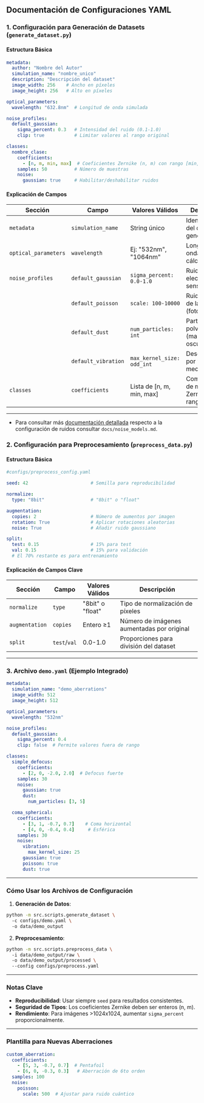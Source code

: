 ## **Documentación de Configuraciones YAML**

### **1. Configuración para Generación de Datasets (`generate_dataset.py`)**
#### **Estructura Básica**
```yaml
metadata:
  author: "Nombre del Autor"
  simulation_name: "nombre_unico"
  description: "Descripción del dataset"
  image_width: 256    # Ancho en píxeles
  image_height: 256   # Alto en píxeles

optical_parameters:
  wavelength: "632.8nm"  # Longitud de onda simulada

noise_profiles:
  default_gaussian:
    sigma_percent: 0.3   # Intensidad del ruido (0.1-1.0)
    clip: true           # Limitar valores al rango original

classes:
  nombre_clase:
    coefficients: 
      - [n, m, min, max]  # Coeficientes Zernike (n, m) con rango [min, max]
    samples: 50          # Número de muestras
    noise:
      gaussian: true     # Habilitar/deshabilitar ruidos
```

#### **Explicación de Campos**
| Sección            | Campo               | Valores Válidos       | Descripción                                  |
|--------------------|---------------------|-----------------------|----------------------------------------------|
| `metadata`         | `simulation_name`   | String único          | Identificador del dataset generado           |
| `optical_parameters` | `wavelength`       | Ej: "532nm", "1064nm" | Longitud de onda para cálculos físicos       |
| `noise_profiles`   | `default_gaussian`  | `sigma_percent: 0.0-1.0` | Ruido electrónico del sensor               |
|                    | `default_poisson`   | `scale: 100-10000`    | Ruido cuántico de la luz (fotones)          |
|                    | `default_dust`      | `num_particles: int`  | Partículas de polvo (manchas oscuras)       |
|                    | `default_vibration` | `max_kernel_size: odd_int` | Desenfoque por vibración mecánica       |
| `classes`          | `coefficients`      | Lista de [n, m, min, max] | Combinaciones de modos Zernike y sus rangos |

---

- Para consultar más [documentación detallada](docs/noise_models.md) respecto a la configuración de ruidos consultar `docs/noise_models.md`. 

### **2. Configuración para Preprocesamiento (`preprocess_data.py`)**
#### **Estructura Básica**
```yaml
#configs/preprocess_config.yaml

seed: 42                       # Semilla para reproducibilidad

normalize:
  type: "8bit"                 # "8bit" o "float"

augmentation:
  copies: 2                    # Número de aumentos por imagen
  rotation: True               # Aplicar rotaciones aleatorias
  noise: True                  # Añadir ruido gaussiano

split:
  test: 0.15                   # 15% para test
  val: 0.15                    # 15% para validación
  # El 70% restante es para entrenamiento
```

#### **Explicación de Campos Clave**
| Sección          | Campo         | Valores Válidos    | Descripción                                  |
|------------------|---------------|--------------------|----------------------------------------------|
| `normalize`      | `type`        | "8bit" o "float"   | Tipo de normalización de píxeles            |
| `augmentation`   | `copies`      | Entero ≥1          | Número de imágenes aumentadas por original  |
| `split`          | `test`/`val`  | 0.0-1.0            | Proporciones para división del dataset      |

---

### **3. Archivo `demo.yaml` (Ejemplo Integrado)**
```yaml
metadata:
  simulation_name: "demo_aberrations"
  image_width: 512
  image_height: 512

optical_parameters:
  wavelength: "532nm"

noise_profiles:
  default_gaussian:
    sigma_percent: 0.4
    clip: false  # Permite valores fuera de rango

classes:
  simple_defocus:
    coefficients:
      - [2, 0, -2.0, 2.0]  # Defocus fuerte
    samples: 30
    noise:
      gaussian: true
      dust: 
        num_particles: [3, 5]

  coma_spherical:
    coefficients:
      - [3, 1, -0.7, 0.7]    # Coma horizontal
      - [4, 0, -0.4, 0.4]     # Esférica
    samples: 30
    noise:
      vibration:
        max_kernel_size: 25
      gaussian: true
      poisson: true
      dust: true
```

---

### **Cómo Usar los Archivos de Configuración**
1. **Generación de Datos**:
```bash  
python -m src.scripts.generate_dataset \  
  -c configs/demo.yaml \  
  -o data/demo_output
```  

2. **Preprocesamiento**:
  ```bash  
python -m src.scripts.preprocess_data \  
    -i data/demo_output/raw \  
    -o data/demo_output/processed \  
    --config configs/preprocess.yaml  
```  

---

### **Notas Clave**
- **Reproducibilidad**: Usar siempre `seed` para resultados consistentes.
- **Seguridad de Tipos**: Los coeficientes Zernike deben ser enteros (n, m).
- **Rendimiento**: Para imágenes >1024x1024, aumentar `sigma_percent` proporcionalmente.

---

### **Plantilla para Nuevas Aberraciones**
```yaml
custom_aberration:
  coefficients:
    - [5, 3, -0.7, 0.7]  # Pentafoil
    - [6, 0, -0.3, 0.3]   # Aberración de 6to orden
  samples: 100
  noise:
    poisson: 
      scale: 500  # Ajustar para ruido cuántico
```